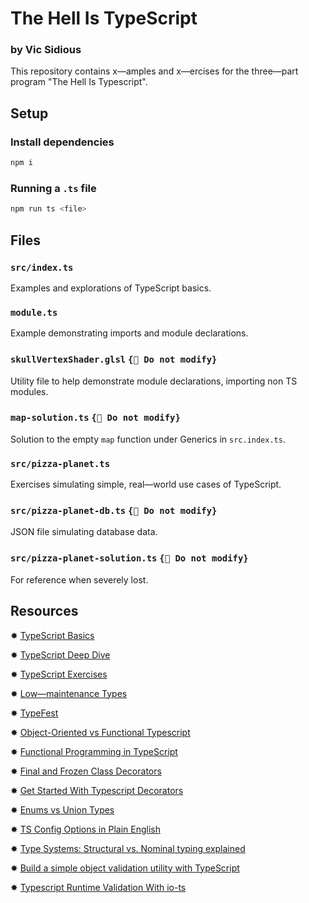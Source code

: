 # The Hell Is TypeScript

### by Vic Sidious

This repository contains x—amples and x—ercises for the three—part program "The Hell Is Typescript".

## Setup

### Install dependencies

```bash
npm i
```

### Running a `.ts` file

```bash
npm run ts <file>
```

## Files

### `src/index.ts`

Examples and explorations of TypeScript basics.

### `module.ts`

Example demonstrating imports and module declarations.

### `skullVertexShader.glsl` `{🛑 Do not modify}`

Utility file to help demonstrate module declarations, importing non TS modules.

### `map-solution.ts` `{🛑 Do not modify}`

Solution to the empty `map` function under Generics in `src.index.ts`.

### `src/pizza-planet.ts`

Exercises simulating simple, real—world use cases of TypeScript.

### `src/pizza-planet-db.ts` `{🛑 Do not modify}`

JSON file simulating database data.

### `src/pizza-planet-solution.ts` `{🛑 Do not modify}`

For reference when severely lost.

## Resources

✸ [TypeScript Basics](https://youtu.be/ahCwqrYpIuM)

✸ [TypeScript Deep Dive](https://basarat.gitbook.io/typescript/)

✸ [TypeScript Exercises](https://typescript-exercises.github.io/)

✸ [Low—maintenance Types](https://fettblog.eu/low-maintenance-types-typescript/)

✸ [TypeFest](https://github.com/sindresorhus/type-fest)

✸ [Object-Oriented vs Functional Typescript](https://youtu.be/fsVL_xrYO0w)

✸ [Functional Programming in TypeScript](https://calebharris.github.io/fp_book_club_ts/)

✸ [Final and Frozen Class Decorators](https://gist.github.com/nunof07/cb7e405ed2013c6af80f57c9bf95af6f)

✸ [Get Started With Typescript Decorators](https://rossbulat.medium.com/get-started-with-typescript-decorators-cf3924c37f04)

✸ [Enums vs Union Types](https://blog.bam.tech/developer-news/should-you-use-enums-or-union-types-in-typescript)

✸ [TS Config Options in Plain English](https://javascript.plainenglish.io/typescript-configuration-options-tsconfig-json-561d4a2ad4b)

✸ [Type Systems: Structural vs. Nominal typing explained](https://medium.com/@thejameskyle/type-systems-structural-vs-nominal-typing-explained-56511dd969f4)

✸ [Build a simple object validation utility with TypeScript](https://nozzlegear.com/blog/build-a-simple-object-validation-utility-with-typescript)

✸ [Typescript Runtime Validation With io-ts](https://medium.com/swlh/typescript-runtime-validation-with-io-ts-456f095b7f86)
